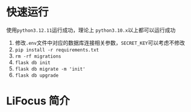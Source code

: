 # 快速运行

使用`python3.12.11`运行成功，理论上 `python3.10.x`以上都可以运行成功

1. 修改`.env`文件中对应的数据库连接相关参数，`SECRET_KEY`可以考虑不修改
2. `pip install -r requirements.txt`
3. `rm -rf migrations`
4. `flask db init`
5. `flask db migrate -m 'init'`
6. `flask db upgrade`

# LiFocus 简介
